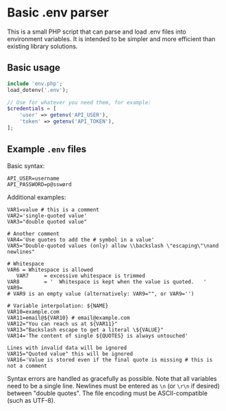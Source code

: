 # Basic .env parser
This is a small PHP script that can parse and load .env files into environment variables. It is intended to be simpler and more efficient than existing library solutions.

## Basic usage
```php
include 'env.php';
load_dotenv('.env');

// Use for whatever you need them, for example:
$credentials = [
    'user' => getenv('API_USER'),
    'token' => getenv('API_TOKEN'), 
];
```

## Example `.env` files
Basic syntax:
```
API_USER=username
API_PASSWORD=p@sswørd
```
Additional examples:
```
VAR1=value # this is a comment
VAR2='single-quoted value'
VAR3="double quoted value"

# Another comment
VAR4='Use quotes to add the # symbol in a value'
VAR5="Double-quoted values (only) allow \\backslash \"escaping\"\nand newlines"

# Whitespace
VAR6 = Whitespace is allowed
   VAR7     = excessive whitespace is trimmed
VAR8        = '  Whitespace is kept when the value is quoted.   '  
VAR9=
# VAR9 is an empty value (alternatively: VAR9="", or VAR9='')

# Variable interpolation: ${NAME}
VAR10=example.com
VAR11=email@${VAR10} # email@example.com
VAR12="You can reach us at ${VAR11}"
VAR13="Backslash escape to get a literal \${VALUE}"
VAR14='The content of single ${QUOTES} is always untouched'

Lines with invalid data will be ignored
VAR15="Quoted value" this will be ignored
VAR16='Value is stored even if the final quote is missing # this is not a comment
```

Syntax errors are handled as gracefully as possible. Note that all variables need to be a single line. Newlines must be entered as `\n` (or `\r\n` if desired) between "double quotes". The file encoding must be ASCII-compatible (such as UTF-8).